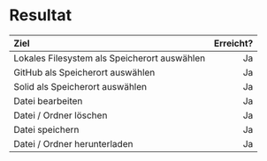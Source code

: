 # Resultat

| Ziel                                         | Erreicht? |
| :------------------------------------------- | --------: |
| Lokales Filesystem als Speicherort auswählen |        Ja |
| GitHub als Speicherort auswählen             |        Ja |
| Solid als Speicherort auswählen              |        Ja |
| Datei bearbeiten                             |        Ja |
| Datei / Ordner löschen                       |        Ja |
| Datei speichern                              |        Ja |
| Datei / Ordner herunterladen                 |        Ja |

##
